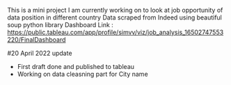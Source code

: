 This is a mini project I am currently working on to look at job opportunity of data position in different country
Data scraped from Indeed using beautiful soup python library
Dashboard Link : https://public.tableau.com/app/profile/simvv/viz/job_analysis_16502747553220/FinalDashboard


#20 April 2022 update
- First draft done and published to tableau
- Working on data cleasning part for City name
